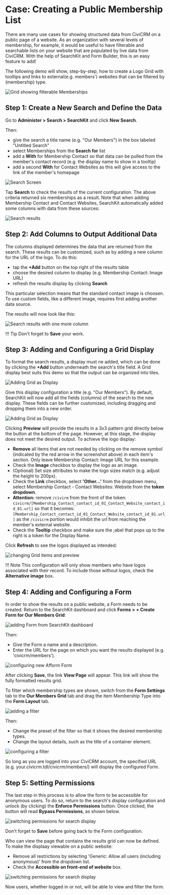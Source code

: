# Case: Creating a Public Membership List

There are many use cases for showing structured data from CiviCRM on a public page of a website. As an organization with several levels of membership, for example, it would be useful to have filterable and searchable lists on your website that are populated by live data from CiviCRM. With the help of SearchKit and Form Builder, this is an easy feature to add!
 
The following demo will show, step-by-step, how to create a Logo Grid with tooltips and links to external(e.g. members') websites that can be filtered by (membership) type.

![Grid showing filterable Memberships](../../img/search-kit/membership-listing-goal.png)

## Step 1: Create a New Search and Define the Data

Go to **Administer > Search > SearchKit** and click **New Search**.

Then:

* give the search a title name (e.g. "Our Members") in the box labeled "Untitled Search" 
* select Memberships from the **Search for** list
* add a **With** for Membership Contact so that data can be pulled from the member's contact record (e.g. the display name to show in a tooltip) 
* add a second **With** for Contact Websites as this will give access to the link of the member's homepage

![Search Screen](../../img/search-kit/membership-listing-creating-search.png)

Tap **Search** to check the results of the current configuration. The above criteria returned six memberships as a result. Note that when adding Membership Contact and Contact Websites, SearchKit automatically added some columns with data from these sources:

![Search results](../../img/search-kit/membership-listing-search-results.png)

## Step 2: Add Columns to Output Additional Data

The columns displayed determines the data that are returned from the search. These results can be customized, such as by adding a new column for the URL of the logo.
To do this:

* tap the **+Add** button on the top right of the results table
* choose the desired column to display (e.g. Membership Contact: Image URL)
* refresh the results display by clicking **Search**

This particular selection means that the standard contact image is choosen. To use custom fields, like a different image, requires first adding another data source.

The results will now look like this:

![Search results with one more column](../../img/search-kit/membership-listing-search-results-url.png)

!!! Tip
    Don't forget to **Save** your work.

## Step 3: Adding and Configuring a Grid Display

To format the search results, a display must ne added, which can be done by clicking the **+Add** button underneath the search's title field. A Grid display best suits this demo so that the output can be organized into tiles.

![Adding Grid as Display](../../img/search-kit/membership-listing-add-grid.png)

Give this display configuration a title (e.g. "Our Members"). By default, SearchKit will now add all the fields (columns) of the search to the new display. These fields can be further customized, including dragging and dropping them into a new order.

![Adding Grid as Display](../../img/search-kit/membership-listing-grid-items.png)

Clicking **Preview** will provide the results in a 3x3 pattern grid directly below the button at the bottom of the page. However, at this stage, the display does not meet the desired output. To achieve the logo display:

* **Remove** all items that are not needed by clicking on the remove symbol (indicated by the red arrow in the screenshot above) in each item's section. Only leave Membership Contact: Image URL for this example.
* Check the **Image** checkbox to display the logo as an image.
* (Optional) Set size attributes to make the logo sizes match (e.g. adjust the height to 200px).
* Check the **Link** checkbox, select **'Other...'** from the dropdown menu, select Membership Contact - Contact Websites: Website from the **token dropdown**.
* **Attention:** remove `/civirm` from the front of the token: 
  `civicrm/[Membership_Contact_contact_id_01_Contact_Website_contact_id_01.url]` 
  so that it becomes:
  `[Membership_Contact_contact_id_01_Contact_Website_contact_id_01.url]`
  as the `/civicrm` portion would inhibit the url from reaching the member's external website.
* Check the **Tooltip** checkbox and make sure the ;abel that pops up to the right is a token for the Display Name.

Click **Refresh** to see the logos displayed as intended:

![changing Grid items and preview](../../img/search-kit/membership-listing-change-grid-items.png)

!!! Note
    This configuration will only show members who have logos associated with their record. To include those without logos, check the **Alternative image** box.

## Step 4: Adding and Configuring a Form

In order to show the results on a public website, a Form needs to be created. Return to the SearchKit dashboard and click **Forms > + Create Form for Our Members Grid**:

![adding Form from SearchKit dashboard](../../img/search-kit/membership-listing-add-form.png)

Then:

* Give the Form a name and a description.
* Enter the URL for the page on which you want the results displayed (e.g. 'civicrm/members').

![configuring new Afform Form](../../img/search-kit/membership-listing-form-created.png)

After clicking **Save**, the link **View Page** will appear. This link will show the fully formatted results grid.

To filter which membership types are shown, switch from the **Form Settings** tab to the **Our Members Grid** tab and drag the item Membership Type into the **Form Layout** tab.

![adding a filter](../../img/search-kit/membership-listing-form-adding-filter.png)

Then:

* Change the preset of the filter so that it shows the desired membership types. 
* Change the layout details, such as the title of a container element.

![configuring a filter](../../img/search-kit/membership-listing-form-configuring-filter.png)

So long as you are logged into your CiviCRM account, the specified URL (e.g. your.civicrm.tdl/civicrm/members/) will display the configured Form.

## Step 5: Setting Permissions

The last step in this process is to allow the form to be accessible for anonymous users. To do so, return to the search's display configuration and unlock (by clicking) the **Enforce Permissions** button. Once clicked, the button will read **Bypass Permissions**, as shown below.

![switching permissions for search display](../../img/search-kit/membership-listing-grid-permissions.png)

Don't forget to **Save** before going back to the Form configuration.

Who can view the page that contains the results grid can now be defined. To make the displaay viewable on a public website:
* Remove all restrictions by selecting 'Generic: Allow all users (including anonymous)' from the dropdown list. 
* Check the **Accessible on front-end of website** box.

![switching permissions for search display](../../img/search-kit/membership-listing-form-permissions.png)

Now users, whether logged in or not, will be able to view and filter the form.
